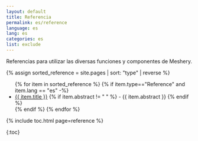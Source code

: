 ```yaml
---
layout: default
title: Referencia
permalink: es/reference
language: es
lang: es
categories: es
list: exclude
---
```

Referencias para utilizar las diversas funciones y componentes de Meshery.

{% assign sorted_reference = site.pages | sort: "type" | reverse %}

<ul>
    {% for item in sorted_reference %}
    {% if item.type=="Reference" and item.lang == "es" -%}
      <li><a href="{{ site.baseurl }}{{ item.url }}">{{ item.title }}</a>
      {% if item.abstract != " " %}
        -  {{ item.abstract }}
      {% endif %}
      </li>
      {% endif %}
    {% endfor %}
</ul>

{% include toc.html page=reference %}

{:toc}